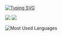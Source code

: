 [![Typing SVG](https://readme-typing-svg.demolab.com/?lines=欢迎来到我的仓库)](https://git.io/typing-svg)
<p>
<img src="https://img.shields.io/static/v1?label=Major&message=Urban planning&color=blue"/>
<img src="https://img.shields.io/static/v1?label=Program&message=Python Stata R&color=yellow"/>
</p>

![Most Used Languages](https://github-readme-stats.vercel.app/api/top-langs/?username=HirezmingD&theme=dark&layout=compact)
